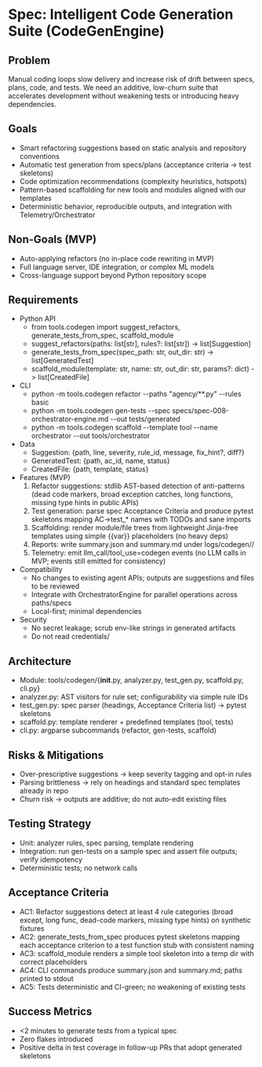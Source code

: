 # Spec: Intelligent Code Generation Suite (CodeGenEngine)

## Problem
Manual coding loops slow delivery and increase risk of drift between specs, plans, code, and tests. We need an additive, low-churn suite that accelerates development without weakening tests or introducing heavy dependencies.

## Goals
- Smart refactoring suggestions based on static analysis and repository conventions
- Automatic test generation from specs/plans (acceptance criteria → test skeletons)
- Code optimization recommendations (complexity heuristics, hotspots)
- Pattern-based scaffolding for new tools and modules aligned with our templates
- Deterministic behavior, reproducible outputs, and integration with Telemetry/Orchestrator

## Non-Goals (MVP)
- Auto-applying refactors (no in-place code rewriting in MVP)
- Full language server, IDE integration, or complex ML models
- Cross-language support beyond Python repository scope

## Requirements
- Python API
  - from tools.codegen import suggest_refactors, generate_tests_from_spec, scaffold_module
  - suggest_refactors(paths: list[str], rules?: list[str]) -> list[Suggestion]
  - generate_tests_from_spec(spec_path: str, out_dir: str) -> list[GeneratedTest]
  - scaffold_module(template: str, name: str, out_dir: str, params?: dict) -> list[CreatedFile]
- CLI
  - python -m tools.codegen refactor --paths "agency/**.py" --rules basic
  - python -m tools.codegen gen-tests --spec specs/spec-008-orchestrator-engine.md --out tests/generated
  - python -m tools.codegen scaffold --template tool --name orchestrator --out tools/orchestrator
- Data
  - Suggestion: {path, line, severity, rule_id, message, fix_hint?, diff?}
  - GeneratedTest: {path, ac_id, name, status}
  - CreatedFile: {path, template, status}
- Features (MVP)
  1) Refactor suggestions: stdlib AST-based detection of anti-patterns (dead code markers, broad exception catches, long functions, missing type hints in public APIs)
  2) Test generation: parse spec Acceptance Criteria and produce pytest skeletons mapping AC→test_* names with TODOs and sane imports
  3) Scaffolding: render module/file trees from lightweight Jinja-free templates using simple {{var}} placeholders (no heavy deps)
  4) Reports: write summary.json and summary.md under logs/codegen/<timestamp>/
  5) Telemetry: emit llm_call/tool_use=codegen events (no LLM calls in MVP; events still emitted for consistency)
- Compatibility
  - No changes to existing agent APIs; outputs are suggestions and files to be reviewed
  - Integrate with OrchestratorEngine for parallel operations across paths/specs
  - Local-first; minimal dependencies
- Security
  - No secret leakage; scrub env-like strings in generated artifacts
  - Do not read credentials/

## Architecture
- Module: tools/codegen/{__init__.py, analyzer.py, test_gen.py, scaffold.py, cli.py}
- analyzer.py: AST visitors for rule set; configurability via simple rule IDs
- test_gen.py: spec parser (headings, Acceptance Criteria list) → pytest skeletons
- scaffold.py: template renderer + predefined templates (tool, tests)
- cli.py: argparse subcommands (refactor, gen-tests, scaffold)

## Risks & Mitigations
- Over-prescriptive suggestions → keep severity tagging and opt-in rules
- Parsing brittleness → rely on headings and standard spec templates already in repo
- Churn risk → outputs are additive; do not auto-edit existing files

## Testing Strategy
- Unit: analyzer rules, spec parsing, template rendering
- Integration: run gen-tests on a sample spec and assert file outputs; verify idempotency
- Deterministic tests; no network calls

## Acceptance Criteria
- AC1: Refactor suggestions detect at least 4 rule categories (broad except, long func, dead-code markers, missing type hints) on synthetic fixtures
- AC2: generate_tests_from_spec produces pytest skeletons mapping each acceptance criterion to a test function stub with consistent naming
- AC3: scaffold_module renders a simple tool skeleton into a temp dir with correct placeholders
- AC4: CLI commands produce summary.json and summary.md; paths printed to stdout
- AC5: Tests deterministic and CI-green; no weakening of existing tests

## Success Metrics
- <2 minutes to generate tests from a typical spec
- Zero flakes introduced
- Positive delta in test coverage in follow-up PRs that adopt generated skeletons
